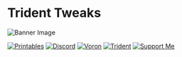 


# Trident Tweaks
![Banner Image](/Images/Banner_Image.png)

[![Printables](https://img.shields.io/badge/Printables-orange?style=for-the-badge&logo=printables&logoColor=white)](https://www.printables.com/@AlexanderT_Moss)
[![Discord](https://img.shields.io/badge/Discord-7289da?style=for-the-badge&logo=discord&logoColor=white)](https://www.printables.com/@AlexanderT_Moss)
[![Voron](https://img.shields.io/static/v1?label=&message=Voron&color=%23ED3023&style=for-the-badge&logo=Voron+Design)](https://vorondesign.com/)
[![Trident](https://img.shields.io/badge/Trident-10c413?style=for-the-badge&logo=vorondesign)](https://vorondesign.com/voron_trident)
[![Support Me](https://img.shields.io/badge/Support_Me-FF6433?style=for-the-badge&logo=kofi&logoColor=white)](https://ko-fi.com/alexandertmoss)
